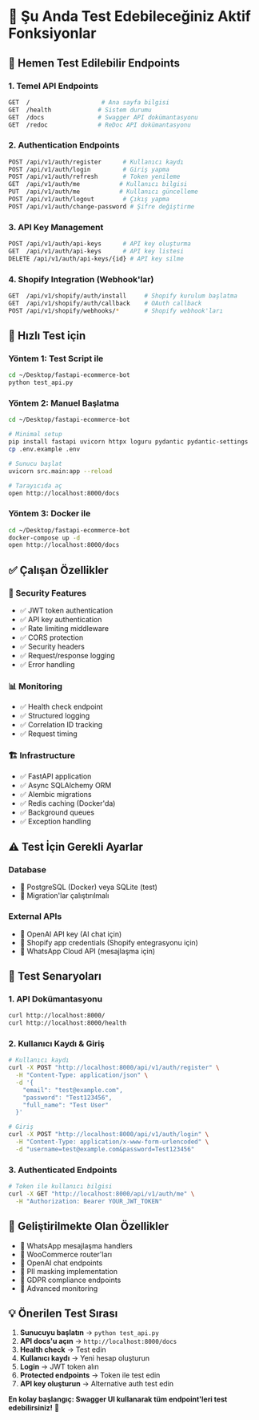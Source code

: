 # 🎯 Şu Anda Test Edebileceğiniz Aktif Fonksiyonlar

## 🚀 Hemen Test Edilebilir Endpoints

### 1. **Temel API Endpoints**
```bash
GET  /                    # Ana sayfa bilgisi
GET  /health             # Sistem durumu
GET  /docs               # Swagger API dokümantasyonu  
GET  /redoc              # ReDoc API dokümantasyonu
```

### 2. **Authentication Endpoints**
```bash
POST /api/v1/auth/register      # Kullanıcı kaydı
POST /api/v1/auth/login         # Giriş yapma
POST /api/v1/auth/refresh       # Token yenileme
GET  /api/v1/auth/me           # Kullanıcı bilgisi
PUT  /api/v1/auth/me           # Kullanıcı güncelleme
POST /api/v1/auth/logout        # Çıkış yapma
POST /api/v1/auth/change-password # Şifre değiştirme
```

### 3. **API Key Management**
```bash
POST /api/v1/auth/api-keys      # API key oluşturma
GET  /api/v1/auth/api-keys      # API key listesi
DELETE /api/v1/auth/api-keys/{id} # API key silme
```

### 4. **Shopify Integration** (Webhook'lar)
```bash
GET  /api/v1/shopify/auth/install     # Shopify kurulum başlatma
GET  /api/v1/shopify/auth/callback    # OAuth callback
POST /api/v1/shopify/webhooks/*       # Shopify webhook'ları
```

## 🧪 Hızlı Test için

### **Yöntem 1: Test Script ile**
```bash
cd ~/Desktop/fastapi-ecommerce-bot
python test_api.py
```

### **Yöntem 2: Manuel Başlatma**
```bash
cd ~/Desktop/fastapi-ecommerce-bot

# Minimal setup
pip install fastapi uvicorn httpx loguru pydantic pydantic-settings
cp .env.example .env

# Sunucu başlat
uvicorn src.main:app --reload

# Tarayıcıda aç
open http://localhost:8000/docs
```

### **Yöntem 3: Docker ile**
```bash
cd ~/Desktop/fastapi-ecommerce-bot
docker-compose up -d
open http://localhost:8000/docs
```

## ✅ Çalışan Özellikler

### **🔐 Security Features**
- ✅ JWT token authentication
- ✅ API key authentication  
- ✅ Rate limiting middleware
- ✅ CORS protection
- ✅ Security headers
- ✅ Request/response logging
- ✅ Error handling

### **📊 Monitoring**
- ✅ Health check endpoint
- ✅ Structured logging
- ✅ Correlation ID tracking
- ✅ Request timing

### **🏗️ Infrastructure**
- ✅ FastAPI application
- ✅ Async SQLAlchemy ORM
- ✅ Alembic migrations
- ✅ Redis caching (Docker'da)
- ✅ Background queues
- ✅ Exception handling

## ⚠️ Test İçin Gerekli Ayarlar

### **Database**
- 🔧 PostgreSQL (Docker) veya SQLite (test)
- 🔧 Migration'lar çalıştırılmalı

### **External APIs**
- 🔧 OpenAI API key (AI chat için)
- 🔧 Shopify app credentials (Shopify entegrasyonu için)
- 🔧 WhatsApp Cloud API (mesajlaşma için)

## 🎯 Test Senaryoları

### **1. API Dokümantasyonu**
```bash
curl http://localhost:8000/
curl http://localhost:8000/health
```

### **2. Kullanıcı Kaydı & Giriş**
```bash
# Kullanıcı kaydı
curl -X POST "http://localhost:8000/api/v1/auth/register" \
  -H "Content-Type: application/json" \
  -d '{
    "email": "test@example.com",
    "password": "Test123456",
    "full_name": "Test User"
  }'

# Giriş
curl -X POST "http://localhost:8000/api/v1/auth/login" \
  -H "Content-Type: application/x-www-form-urlencoded" \
  -d "username=test@example.com&password=Test123456"
```

### **3. Authenticated Endpoints**
```bash
# Token ile kullanıcı bilgisi
curl -X GET "http://localhost:8000/api/v1/auth/me" \
  -H "Authorization: Bearer YOUR_JWT_TOKEN"
```

## 🚧 Geliştirilmekte Olan Özellikler

- 🔄 WhatsApp mesajlaşma handlers
- 🔄 WooCommerce router'ları  
- 🔄 OpenAI chat endpoints
- 🔄 PII masking implementation
- 🔄 GDPR compliance endpoints
- 🔄 Advanced monitoring

## 💡 Önerilen Test Sırası

1. **Sunucuyu başlatın** → `python test_api.py`
2. **API docs'u açın** → `http://localhost:8000/docs`
3. **Health check** → Test edin
4. **Kullanıcı kaydı** → Yeni hesap oluşturun
5. **Login** → JWT token alın
6. **Protected endpoints** → Token ile test edin
7. **API key oluşturun** → Alternative auth test edin

**En kolay başlangıç: Swagger UI kullanarak tüm endpoint'leri test edebilirsiniz!** 🎉